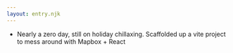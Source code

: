 ```yaml
---
layout: entry.njk
---
```


- Nearly a zero day, still on holiday chillaxing. Scaffolded up a vite project to mess around with Mapbox + React
